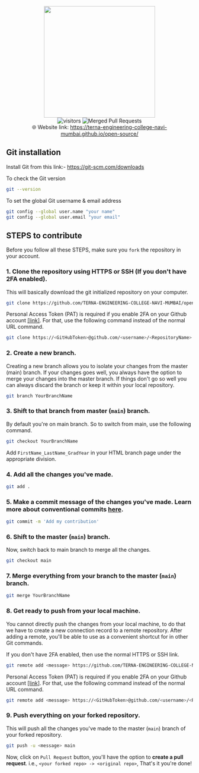<div align="center">
  <img src="/static/github.png" width="300" height="300">
</div>

<div align="center">
  <img src="https://visitor-badge.glitch.me/badge?page_id=TERNA-ENGINEERING-COLLEGE-NAVI-MUMBAI.open-source" alt="visitors" />
  <img src="https://img.shields.io/github/issues-search/TERNA-ENGINEERING-COLLEGE-NAVI-MUMBAI/open-source?label=merged%20PRs&query=is%3Apr+is%3Aclosed+is%3Amerged&color=green" alt="Merged Pull Requests" />
</div>

<div align="center">
  🌐 Website link: <a href="https://terna-engineering-college-navi-mumbai.github.io/open-source/">https://terna-engineering-college-navi-mumbai.github.io/open-source/</a><br>
<!--🖥 Presentation link: https://drive.google.com/file/d/1PB0TN9xqt0HvJ9f5IcmEVnP2A4WjNoCJ/view?usp=sharing-->
</div>

## Git installation

Install Git from this link:- <a href="https://git-scm.com/downloads" target="_blank">https://git-scm.com/downloads</a>

To check the Git version

```bash
git --version
```

To set the global Git username & email address

```bash
git config --global user.name "your name"
git config --global user.email "your email"
```

## STEPS to contribute

Before you follow all these STEPS, make sure you `fork` the repository in your account.

### 1. Clone the repository using HTTPS or SSH (If you don't have 2FA enabled).

This will basically download the git initialized repository on your computer.

```bash
git clone https://github.com/TERNA-ENGINEERING-COLLEGE-NAVI-MUMBAI/open-source.git
```

Personal Access Token (PAT) is required if you enable 2FA on your Github account [[link]](https://docs.github.com/en/authentication/keeping-your-account-and-data-secure/creating-a-personal-access-token).
For that, use the following command instead of the normal URL command.
```bash
git clone https://<GitHubToken>@github.com/<username>/<RepositoryName>.git
```

### 2. Create a new branch.

Creating a new branch allows you to isolate your changes from the master (main) branch. If your changes goes well, you always have the option to merge your changes into the master branch. If things don't go so well you can always discard the branch or keep it within your local repository.

```bash
git branch YourBranchName
```

### 3. Shift to that branch from master (`main`) branch.

By default you're on main branch. So to switch from main, use the following command.

```bash
git checkout YourBranchName
```

Add `FirstName_LastName_GradYear` in your HTML branch page under the appropriate division.

### 4. Add all the changes you've made.

```bash
git add .
```

### 5. Make a commit message of the changes you've made. Learn more about conventional commits [here](https://www.conventionalcommits.org/en/v1.0.0/).

```bash
git commit -m 'Add my contribution'
```

### 6. Shift to the master (`main`) branch.

Now, switch back to main branch to merge all the changes.

```bash
git checkout main
```

### 7. Merge everything from your branch to the master (`main`) branch.

```bash
git merge YourBranchName
```

### 8. Get ready to push from your local machine.

You cannot directly push the changes from your local machine, to do that we have to create a new connection record to a remote repository. After adding a remote, you'll be able to use as a convenient shortcut for in other Git commands.

If you don't have 2FA enabled, then use the normal HTTPS or SSH link.
```bash
git remote add <message> https://github.com/TERNA-ENGINEERING-COLLEGE-NAVI-MUMBAI/open-source.git
```

Personal Access Token (PAT) is required if you enable 2FA on your Github account [[link]](https://docs.github.com/en/authentication/keeping-your-account-and-data-secure/creating-a-personal-access-token).
For that, use the following command instead of the normal URL command.
```bash
git remote add <message> https://<GitHubToken>@github.com/<username>/<RepositoryName>.git
```

### 9. Push everything on your forked repository.

This will push all the changes you've made to the master (`main`) branch of your forked repository.

```bash
git push -u <message> main
```

Now, click on `Pull Request` button, you'll have the option to **create a pull request**. i.e., `<your forked repo> -> <original repo>`, That's it you're done! 
